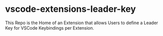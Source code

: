 # vscode-extensions-leader-key
This Repo is the Home of an Extension that allows Users to define a Leader Key for VSCode Keybindings per Extension.
